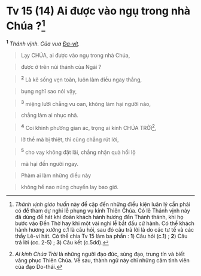 # Tv 15 (14) Ai được vào ngụ trong nhà Chúa ?[^1]
<sup><b>1</b></sup> *Thánh vịnh. Của vua [Đa-vít]().*


> Lạy CHÚA, ai được vào ngụ trong nhà Chúa,
>


> được ở trên núi thánh của Ngài ?
>


> <sup><b>2</b></sup> Là kẻ sống vẹn toàn, luôn làm điều ngay thẳng,
>


> bụng nghĩ sao nói vậy,
>


> <sup><b>3</b></sup> miệng lưỡi chẳng vu oan, không làm hại người nào,
>


> chẳng làm ai nhục nhã.
>


> <sup><b>4</b></sup> Coi khinh phường gian ác, trọng ai kính CHÚA TRỜI[^2],
>


> lỡ thề mà bị thiệt, thì cũng chẳng rút lời,
>


> <sup><b>5</b></sup> cho vay không đặt lãi, chẳng nhận quà hối lộ
>


> mà hại đến người ngay.
>


> Phàm ai làm những điều này
>


> không hề nao núng chuyển lay bao giờ.
>

[^1]: *Thánh vịnh giáo huấn* này đề cập đến những điều kiện luân lý cần phải có để tham dự nghi lễ phụng vụ kính Thiên Chúa. Có lẽ Thánh vịnh này đã dùng để hát khi đoàn khách hành hương đến Thành thánh, khi họ bước vào Đền Thờ hay khi một vài nghi lễ bắt đầu cử hành. Có thể khách hành hương xướng c.1 là câu hỏi, sau đó câu trả lời là do các tư tế và các thầy Lê-vi hát. Có thể chia Tv 15 làm ba phần : **1**) Câu hỏi (c.1) ; **2**) Câu trả lời (cc. 2-5) ; **3**) Câu kết (c.5dđ).
[^2]: *Ai kính Chúa Trời* là những người đạo đức, sùng đạo, trung tín và biết vâng phục Thiên Chúa. Về sau, thành ngữ này chỉ những cảm tình viên của đạo Do-thái.